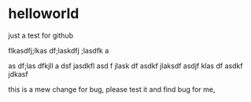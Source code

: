 # helloworld
just a test for github

flkasdfj;lkas df;laskdfj ;lasdfk a

as df;las dfkjll
a
dsf jasdkfl 
asd
f jlask df
asdkf jlaksdf
asdjf klas df
asdkf jdkasf 

this is a mew change for bug, please test it and find bug for me,

